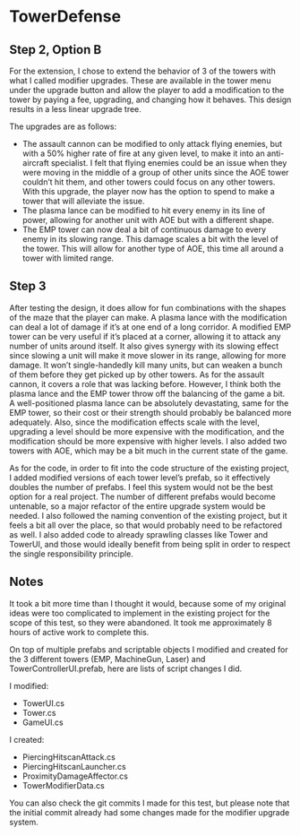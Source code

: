 # TowerDefense

## Step 2, Option B
For the extension, I chose to extend the behavior of 3 of the towers with what I called modifier upgrades. These are available in the tower menu under the upgrade button and allow the player to add a modification to the tower by paying a fee, upgrading, and changing how it behaves. This design results in a less linear upgrade tree.

The upgrades are as follows:
- The assault cannon can be modified to only attack flying enemies, but with a 50% higher rate of fire at any given level, to make it into an anti-aircraft specialist. I felt that flying enemies could be an issue when they were moving in the middle of a group of other units since the AOE tower couldn’t hit them, and other towers could focus on any other towers. With this upgrade, the player now has the option to spend to make a tower that will alleviate the issue.
- The plasma lance can be modified to hit every enemy in its line of power, allowing for another unit with AOE but with a different shape.
- The EMP tower can now deal a bit of continuous damage to every enemy in its slowing range. This damage scales a bit with the level of the tower. This will allow for another type of AOE, this time all around a tower with limited range.

## Step 3
After testing the design, it does allow for fun combinations with the shapes of the maze that the player can make. A plasma lance with the modification can deal a lot of damage if it’s at one end of a long corridor. A modified EMP tower can be very useful if it’s placed at a corner, allowing it to attack any number of units around itself. It also gives synergy with its slowing effect since slowing a unit will make it move slower in its range, allowing for more damage. It won’t single-handedly kill many units, but can weaken a bunch of them before they get picked up by other towers. As for the assault cannon, it covers a role that was lacking before. However, I think both the plasma lance and the EMP tower throw off the balancing of the game a bit. A well-positioned plasma lance can be absolutely devastating, same for the EMP tower, so their cost or their strength should probably be balanced more adequately. Also, since the modification effects scale with the level, upgrading a level should be more expensive with the modification, and the modification should be more expensive with higher levels. I also added two towers with AOE, which may be a bit much in the current state of the game.

As for the code, in order to fit into the code structure of the existing project, I added modified versions of each tower level’s prefab, so it effectively doubles the number of prefabs. I feel this system would not be the best option for a real project. The number of different prefabs would become untenable, so a major refactor of the entire upgrade system would be needed. I also followed the naming convention of the existing project, but it feels a bit all over the place, so that would probably need to be refactored as well. I also added code to already sprawling classes like Tower and TowerUI, and those would ideally benefit from being split in order to respect the single responsibility principle.

## Notes
It took a bit more time than I thought it would, because some of my original ideas were too complicated to implement in the existing project for the scope of this test, so they were abandoned. It took me approximately 8 hours of active work to complete this.

On top of multiple prefabs and scriptable objects I modified and created for the 3 different towers (EMP, MachineGun, Laser) and TowerControllerUI.prefab, here are lists of script changes I did.

I modified:
- TowerUI.cs
- Tower.cs
- GameUI.cs

I created:
- PiercingHitscanAttack.cs
- PiercingHitscanLauncher.cs
- ProximityDamageAffector.cs
- TowerModifierData.cs

You can also check the git commits I made for this test, but please note that the initial commit already had some changes made for the modifier upgrade system.
